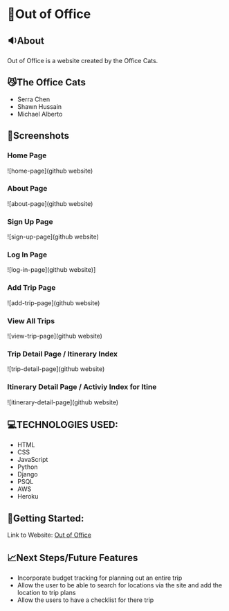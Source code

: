 # 📑Out of Office

## 🔉About
Out of Office is a website created by the Office Cats.

## 😼The Office Cats
- Serra Chen
- Shawn Hussain
- Michael Alberto

## 📸Screenshots
### Home Page
![home-page](github website)

### About Page
![about-page](github website)

### Sign Up Page
![sign-up-page](github website)

### Log In Page
![log-in-page](github website)]

### Add Trip Page
![add-trip-page](github website)

### View All Trips
![view-trip-page](github website)

### Trip Detail Page / Itinerary Index
![trip-detail-page](github website)

### Itinerary Detail Page / Activiy Index for Itine
![itinerary-detail-page](github website)

## 💻TECHNOLOGIES USED:
- HTML
- CSS
- JavaScript
- Python
- Django
- PSQL
- AWS 
- Heroku

## 🚀Getting Started:

Link to Website: [Out of Office](https://out-of-office.herokuapp.com/)

## 📈Next Steps/Future Features
- Incorporate budget tracking for planning out an entire trip
- Allow the user to be able to search for locations via the site and add the location to trip plans
- Allow the users to have a checklist for there trip

